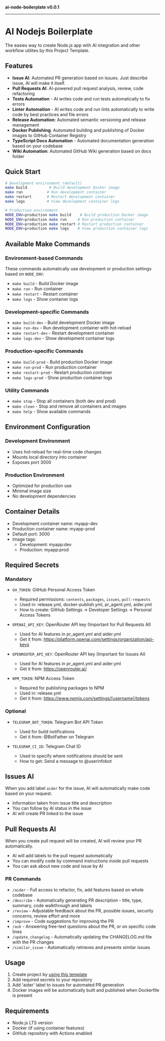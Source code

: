 **ai-node-boilerplate v0.0.1**

***

# AI Nodejs Boilerplate

The easies way to create Node.js app with AI integration and other workflow utilites by this Project Template.

## Features

- **Issue AI**: Automated PR generation based on issues. Just describe issue, AI will make it itself.
- **Pull Requests AI**: AI-powered pull request analysis, review, code refactoring
- **Tests Automation** - AI writes code and run tests automatically to fix errors
- **Linter Automation** - AI writes code and run lints automatically to write code by best practices and file errors
- **Release Automation**: Automated semantic versioning and release management
- **Docker Publishing**: Automated building and publishing of Docker images to GitHub Container Registry
- **TypeScript Docs Automation** - Automated documentation generation based on your codebase
- **Wiki Automation**: Automated GitHub Wiki generation based on docs folder

## Quick Start

```bash
# Development environment (default)
make build          # Build development Docker image
make run           # Run development container
make restart       # Restart development container
make logs          # View development container logs

# Production environment
NODE_ENV=production make build    # Build production Docker image
NODE_ENV=production make run     # Run production container
NODE_ENV=production make restart # Restart production container
NODE_ENV=production make logs    # View production container logs
```

## Available Make Commands

### Environment-based Commands
These commands automatically use development or production settings based on `NODE_ENV`:

- `make build` - Build Docker image
- `make run` - Run container
- `make restart` - Restart container
- `make logs` - Show container logs

### Development-specific Commands
- `make build-dev` - Build development Docker image
- `make run-dev` - Run development container with hot-reload
- `make restart-dev` - Restart development container
- `make logs-dev` - Show development container logs

### Production-specific Commands
- `make build-prod` - Build production Docker image
- `make run-prod` - Run production container
- `make restart-prod` - Restart production container
- `make logs-prod` - Show production container logs

### Utility Commands
- `make stop` - Stop all containers (both dev and prod)
- `make clean` - Stop and remove all containers and images
- `make help` - Show available commands

## Environment Configuration

### Development Environment
- Uses hot-reload for real-time code changes
- Mounts local directory into container
- Exposes port 3000

### Production Environment
- Optimized for production use
- Minimal image size
- No development dependencies

## Container Details
- Development container name: myapp-dev
- Production container name: myapp-prod
- Default port: 3000
- Image tags:
  - Development: myapp:dev
  - Production: myapp:prod

## Required Secrets

### Mandatory
- `GH_TOKEN`: GitHub Personal Access Token
  - Required permissions: `contents`, `packages`, `issues`, `pull-requests`
  - Used in: release.yml, docker-publish.yml, pr_agent.yml, aider.yml
  - How to create: GitHub Settings → Developer Settings → Personal Access Tokens

- `OPENAI_API_KEY`: OpenRouter API key (Important for Pull Requests AI)
  - Used for AI features in pr_agent.yml and aider.yml
  - Get it from: https://platform.openai.com/settings/organization/api-keys

- `OPENROUTER_API_KEY`: OpenRouter API key (Important for Issues AI)
  - Used for AI features in pr_agent.yml and aider.yml
  - Get it from: https://openrouter.ai/

- `NPM_TOKEN`: NPM Access Token
  - Required for publishing packages to NPM
  - Used in: release.yml
  - Get it from: https://www.npmjs.com/settings/[username]/tokens

### Optional
- `TELEGRAM_BOT_TOKEN`: Telegram Bot API Token
  - Used for build notifications
  - Get it from: @BotFather on Telegram

- `TELEGRAM_CI_ID`: Telegram Chat ID
  - Used to specify where notifications should be sent
  - How to get: Send a message to @userinfobot

## Issues AI

When you add label `aider` for the issue, AI will automatically make code based on your request.

- Information taken from issue title and description
- You can follow by AI status in the issue
- AI will create PR linked to the issue

## Pull Requests AI

When you create pull request will be created, AI will review your PR automatically.

- AI will add labels to the pull request automatically
- You can modify code by command instructions inside pull requests
- You can ask about new code and issue by AI

### PR Commands

- `/aider` - Full access to refactor, fix, add features based on whole codebase
- `/describe` - Automatically generating PR description - title, type, summary, code walkthrough and labels
- `/review` - Adjustable feedback about the PR, possible issues, security concerns, review effort and more
- `/improve` - Code suggestions for improving the PR
- `/ask` - Answering free-text questions about the PR, or on specific code lines
- `/update_changelog` - Automatically updating the CHANGELOG.md file with the PR changes 
- `/similar_issue` - Automatically retrieves and presents similar issues 

## Usage

1. Create project by [using this template](https://github.com/new?template_name=ai-node-boilerplate&template_owner=javeoff)
2. Add required secrets to your repository
3. Add 'aider' label to issues for automated PR generation
4. Docker images will be automatically built and published when Dockerfile is present

## Requirements
- Node.js LTS version
- Docker (if using container features)
- GitHub repository with Actions enabled
